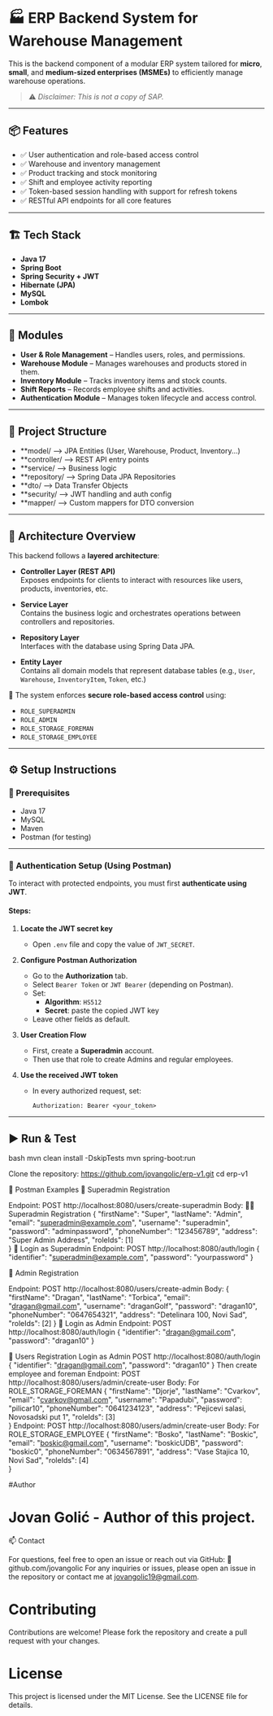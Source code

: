 # 🏭 ERP Backend System for Warehouse Management

This is the backend component of a modular ERP system tailored for **micro**, **small**, and **medium-sized enterprises (MSMEs)** to efficiently manage warehouse operations.  
> ⚠️ *Disclaimer: This is not a copy of SAP.*

---

## 📦 Features

- ✅ User authentication and role-based access control
- ✅ Warehouse and inventory management
- ✅ Product tracking and stock monitoring
- ✅ Shift and employee activity reporting
- ✅ Token-based session handling with support for refresh tokens
- ✅ RESTful API endpoints for all core features

---

## 🏗️ Tech Stack

- **Java 17**
- **Spring Boot**
- **Spring Security + JWT**
- **Hibernate (JPA)**
- **MySQL**
- **Lombok**

---

## 🧩 Modules

- **User & Role Management** – Handles users, roles, and permissions.
- **Warehouse Module** – Manages warehouses and products stored in them.
- **Inventory Module** – Tracks inventory items and stock counts.
- **Shift Reports** – Records employee shifts and activities.
- **Authentication Module** – Manages token lifecycle and access control.

---

## 📁 Project Structure
- **model/ --> JPA Entities (User, Warehouse, Product, Inventory...)
- **controller/ --> REST API entry points
- **service/ --> Business logic
- **repository/ --> Spring Data JPA Repositories
- **dto/ --> Data Transfer Objects
- **security/ --> JWT handling and auth config
- **mapper/ --> Custom mappers for DTO conversion

---

## 🧱 Architecture Overview

This backend follows a **layered architecture**:

- **Controller Layer (REST API)**  
  Exposes endpoints for clients to interact with resources like users, products, inventories, etc.

- **Service Layer**  
  Contains the business logic and orchestrates operations between controllers and repositories.

- **Repository Layer**  
  Interfaces with the database using Spring Data JPA.

- **Entity Layer**  
  Contains all domain models that represent database tables (e.g., `User`, `Warehouse`, `InventoryItem`, `Token`, etc.)

🔐 The system enforces **secure role-based access control** using:
- `ROLE_SUPERADMIN`
- `ROLE_ADMIN`
- `ROLE_STORAGE_FOREMAN`
- `ROLE_STORAGE_EMPLOYEE`

---

## ⚙️ Setup Instructions

### 📌 Prerequisites

- Java 17
- MySQL
- Maven
- Postman (for testing)

---

### 🔑 Authentication Setup (Using Postman)

To interact with protected endpoints, you must first **authenticate using JWT**.

#### Steps:

1. **Locate the JWT secret key**
   - Open `.env` file and copy the value of `JWT_SECRET`.

2. **Configure Postman Authorization**
   - Go to the **Authorization** tab.
   - Select `Bearer Token` or `JWT Bearer` (depending on Postman).
   - Set:
     - **Algorithm**: `HS512`
     - **Secret**: paste the copied JWT key
   - Leave other fields as default.

3. **User Creation Flow**
   - First, create a **Superadmin** account.
   - Then use that role to create Admins and regular employees.

4. **Use the received JWT token**
   - In every authorized request, set:
     ```
     Authorization: Bearer <your_token>
     ```

---

## ▶️ Run & Test

bash
mvn clean install -DskipTests
mvn spring-boot:run

Clone the repository: 
https://github.com/jovangolic/erp-v1.git
cd erp-v1

🧪 Postman Examples
👤 Superadmin Registration

Endpoint: POST http://localhost:8080/users/create-superadmin
Body:
🧑‍💼 Superadmin Registration
{
    "firstName": "Super",
    "lastName": "Admin",
    "email": "superadmin@example.com",
    "username": "superadmin",
    "password": "adminpassword",
    "phoneNumber": "123456789",
    "address": "Super Admin Address",
    "roleIds": [1]  
}
🔐 Login as Superadmin
Endpoint: POST http://localhost:8080/auth/login
{
  "identifier": "superadmin@example.com",
  "password": "yourpassword"
}

👤 Admin Registration

Endpoint: POST http://localhost:8080/users/create-admin
Body:
{
  "firstName": "Dragan",
  "lastName": "Torbica",
  "email": "dragan@gmail.com",
  "username": "draganGolf",
  "password": "dragan10",
  "phoneNumber": "0647654321",
  "address": "Detelinara 100, Novi Sad",
  "roleIds": [2]
}
🔐 Login as Admin
Endpoint: POST http://localhost:8080/auth/login
{
  "identifier": "dragan@gmail.com",
  "password": "dragan10"
}

👤 Users Registration
Login as Admin  POST http://localhost:8080/auth/login
{
  "identifier": "dragan@gmail.com",
  "password": "dragan10"
}
Then create employee and foreman
Endpoint: POST http://localhost:8080/users/admin/create-user
Body:
For ROLE_STORAGE_FOREMAN
{
    "firstName": "Djorje",
    "lastName": "Cvarkov",
    "email": "cvarkov@gmail.com",
    "username": "Papadubi",
    "password": "pilicar10",
    "phoneNumber": "0641234123",
    "address": "Pejicevi salasi, Novosadski put 1",
    "roleIds": [3]	
}
Endpoint: POST http://localhost:8080/users/admin/create-user
Body:
For ROLE_STORAGE_EMPLOYEE
{
    "firstName": "Bosko",
    "lastName": "Boskic",
    "email": "boskic@gmail.com",
    "username": "boskicUDB",
    "password": "boskic0",
    "phoneNumber": "0634567891",
    "address": "Vase Stajica 10, Novi Sad",
    "roleIds": [4]	
}

#Author

# Jovan Golić - Author of this project.

📫 Contact

For questions, feel free to open an issue or reach out via GitHub:
🔗 github.com/jovangolic
For any inquiries or issues, please open an issue in the repository or contact me at jovangolic19@gmail.com.


# Contributing

Contributions are welcome! Please fork the repository and create a pull request with your changes.

# License

This project is licensed under the MIT License. See the LICENSE file for details.
